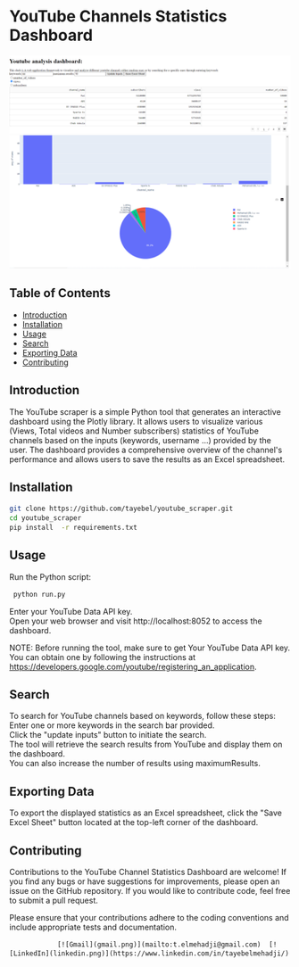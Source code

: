 # YouTube Channels Statistics Dashboard
![Table](image1.png)
![Figures](image2.png)

## Table of Contents

- [Introduction](#introduction)
- [Installation](#installation)
- [Usage](#usage)  
- [Search](#search)
- [Exporting Data](#exporting-data)
- [Contributing](#contributing)


## Introduction

The YouTube scraper is a simple Python tool that generates an interactive dashboard using the Plotly library. It allows users to visualize various (Views, Total videos and Number subscribers) statistics of YouTube channels based on the inputs (keywords, username ...)  provided by the user. The dashboard provides a comprehensive overview of the channel's performance and allows users to save the results as an Excel spreadsheet.

## Installation



   ```bash
   git clone https://github.com/tayebel/youtube_scraper.git
   cd youtube_scraper
   pip install  -r requirements.txt  
   ```
   
## Usage
Run the Python script:
```bash
 python run.py
 ```
Enter your YouTube Data API key.  
Open your web browser and visit http://localhost:8052 to access the dashboard.

NOTE: Before running the tool, make sure to get Your YouTube Data API key.  You can obtain one by following the instructions at https://developers.google.com/youtube/registering_an_application.


## Search
To search for YouTube channels based on keywords, follow these steps:  
Enter one or more keywords in the search bar provided.  
Click the "update inputs" button to initiate the search.  
The tool will retrieve the search results from YouTube and display them on the dashboard.  
You can also increase the number of results using maximumResults.

## Exporting Data
To export the displayed statistics as an Excel spreadsheet, click the "Save Excel Sheet" button located at the top-left corner of the dashboard.

## Contributing
Contributions to the YouTube Channel Statistics Dashboard are welcome! If you find any bugs or have suggestions for improvements, please open an issue on the GitHub repository. If you would like to contribute code, feel free to submit a pull request.

Please ensure that your contributions adhere to the coding conventions and include appropriate tests and documentation.

   
                [![Gmail](gmail.png)](mailto:t.elmehadji@gmail.com)  [![LinkedIn](linkedin.png)](https://www.linkedin.com/in/tayebelmehadji/)

 





 
